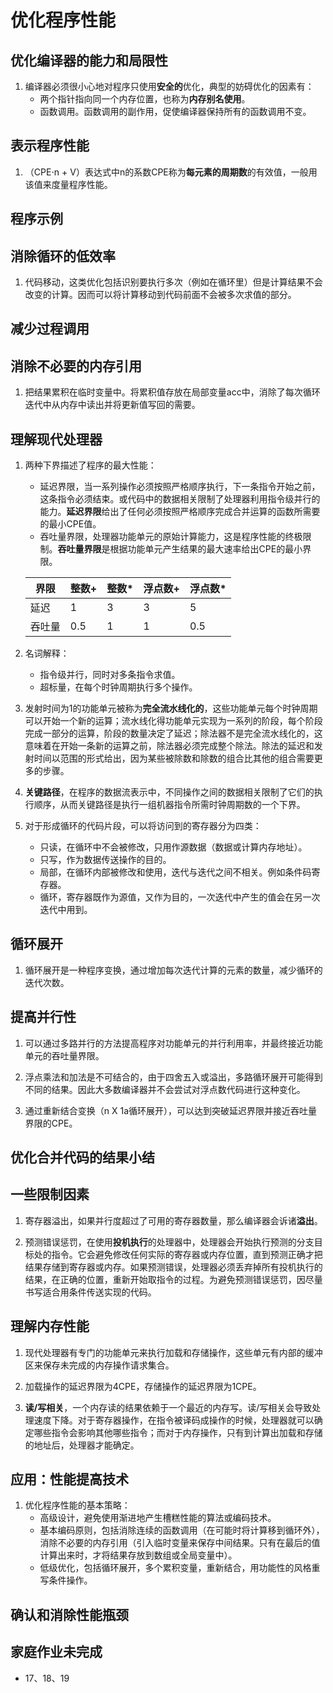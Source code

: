 # 优化程序性能 #

## 优化编译器的能力和局限性 ##

1. 编译器必须很小心地对程序只使用**安全的**优化，典型的妨碍优化的因素有：
    - 两个指针指向同一个内存位置，也称为**内存别名使用**。
    - 函数调用。函数调用的副作用，促使编译器保持所有的函数调用不变。

## 表示程序性能 ##

1. （CPE$\cdot$n + V）表达式中n的系数CPE称为**每元素的周期数**的有效值，一般用该值来度量程序性能。

## 程序示例 ##

## 消除循环的低效率 ##

1. 代码移动，这类优化包括识别要执行多次（例如在循环里）但是计算结果不会改变的计算。因而可以将计算移动到代码前面不会被多次求值的部分。

## 减少过程调用 ##

## 消除不必要的内存引用 ##

1. 把结果累积在临时变量中。将累积值存放在局部变量acc中，消除了每次循环迭代中从内存中读出并将更新值写回的需要。

## 理解现代处理器 ##

1. 两种下界描述了程序的最大性能：
    - 延迟界限，当一系列操作必须按照严格顺序执行，下一条指令开始之前，这条指令必须结束。或代码中的数据相关限制了处理器利用指令级并行的能力。**延迟界限**给出了任何必须按照严格顺序完成合并运算的函数所需要的最小CPE值。
    - 吞吐量界限，处理器功能单元的原始计算能力，这是程序性能的终极限制。**吞吐量界限**是根据功能单元产生结果的最大速率给出CPE的最小界限。

    |   界限    | 整数+ | 整数* | 浮点数+ | 浮点数* |
    |-----------|-------|------|-------|---------|
    |延迟       |1      |3      |3      |5       |
    |吞吐量     |0.5     |1     |1      |0.5     |

2. 名词解释：
    - 指令级并行，同时对多条指令求值。
    - 超标量，在每个时钟周期执行多个操作。

3. 发射时间为1的功能单元被称为**完全流水线化的**，这些功能单元每个时钟周期可以开始一个新的运算；流水线化得功能单元实现为一系列的阶段，每个阶段完成一部分的运算，阶段的数量决定了延迟；除法器不是完全流水线化的，这意味着在开始一条新的运算之前，除法器必须完成整个除法。除法的延迟和发射时间以范围的形式给出，因为某些被除数和除数的组合比其他的组合需要更多的步骤。

4. **关键路径**，在程序的数据流表示中，不同操作之间的数据相关限制了它们的执行顺序，从而关键路径是执行一组机器指令所需时钟周期数的一个下界。

5. 对于形成循环的代码片段，可以将访问到的寄存器分为四类：
    - 只读，在循环中不会被修改，只用作源数据（数据或计算内存地址）。
    - 只写，作为数据传送操作的目的。
    - 局部，在循环内部被修改和使用，迭代与迭代之间不相关。例如条件码寄存器。
    - 循环，寄存器既作为源值，又作为目的，一次迭代中产生的值会在另一次迭代中用到。

## 循环展开 ##

1. 循环展开是一种程序变换，通过增加每次迭代计算的元素的数量，减少循环的迭代次数。

## 提高并行性 ##

1. 可以通过多路并行的方法提高程序对功能单元的并行利用率，并最终接近功能单元的吞吐量界限。

2. 浮点乘法和加法是不可结合的，由于四舍五入或溢出，多路循环展开可能得到不同的结果。因此大多数编译器并不会尝试对浮点数代码进行这种变化。

3. 通过重新结合变换（n X 1a循环展开），可以达到突破延迟界限并接近吞吐量界限的CPE。

## 优化合并代码的结果小结 ##

## 一些限制因素 ##

1. 寄存器溢出，如果并行度超过了可用的寄存器数量，那么编译器会诉诸**溢出**。

2. 预测错误惩罚，在使用**投机执行**的处理器中，处理器会开始执行预测的分支目标处的指令。它会避免修改任何实际的寄存器或内存位置，直到预测正确才把结果存储到寄存器或内存。如果预测错误，处理器必须丢弃掉所有投机执行的结果，在正确的位置，重新开始取指令的过程。为避免预测错误惩罚，因尽量书写适合用条件传送实现的代码。

## 理解内存性能 ##

1. 现代处理器有专门的功能单元来执行加载和存储操作，这些单元有内部的缓冲区来保存未完成的内存操作请求集合。

2. 加载操作的延迟界限为4CPE，存储操作的延迟界限为1CPE。

3. **读/写相关**，一个内存读的结果依赖于一个最近的内存写。读/写相关会导致处理速度下降。对于寄存器操作，在指令被译码成操作的时候，处理器就可以确定哪些指令会影响其他哪些指令；而对于内存操作，只有到计算出加载和存储的地址后，处理器才能确定。

## 应用：性能提高技术 ##

1. 优化程序性能的基本策略：
    - 高级设计，避免使用渐进地产生槽糕性能的算法或编码技术。
    - 基本编码原则，包括消除连续的函数调用（在可能时将计算移到循环外），消除不必要的内存引用（引入临时变量来保存中间结果。只有在最后的值计算出来时，才将结果存放到数组或全局变量中）。
    - 低级优化，包括循环展开，多个累积变量，重新结合，用功能性的风格重写条件操作。

## 确认和消除性能瓶颈 ##

## 家庭作业未完成 ##

- 17、18、19
